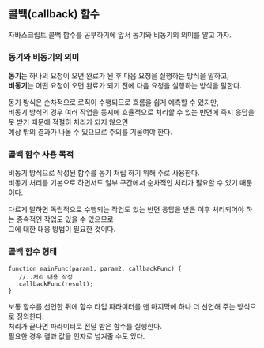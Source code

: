 ## 콜백(callback) 함수  

자바스크립트 콜백 함수를 공부하기에 앞서 동기와 비동기의 의미를 알고 가자.  

### 동기와 비동기의 의미  
**동기**는 하나의 요청이 오면 완료가 된 후 다음 요청을 실행하는 방식을 말하고,  
**비동기**는 어떤 요청이 오면 완료가 되기 전에 다음 요청을 실행하는 방식을 말한다.  

동기 방식은 순차적으로 로직이 수행되므로 흐름을 쉽게 예측할 수 있지만,  
비동기 방식의 경우 여러 작업을 동시에 효율적으로 처리할 수 있는 반면에 즉시 응답을 못 받기 때문에 적절히 처리가 되지 않으면  
예상 밖의 결과가 나올 수 있으므로 주의를 기울여야 한다.    

### 콜백 함수 사용 목적  

비동기 방식으로 작성된 함수를 동기 처립 하기 위해 주로 사용한다.  
비동기 처리를 기본으로 하면서도 일부 구간에서 순차적인 처리가 필요할 수 있기 때문이다.  

다르게 말하면 독립적으로 수행되는 작업도 있는 반면 응답을 받은 이후 처리되어야 하는 종속적인 작업도 있을 수 있으므로   
그에 대한 대응 방법이 필요한 것이다.    

### 콜백 함수 형태 
```
function mainFunc(param1, param2, callbackFunc) {
   //..처리 내용 작성
   callbackFunc(result);
}
```
보통 함수를 선언한 뒤에 함수 타입 파라미터를 맨 마지막에 하나 더 선언해 주는 방식으로 정의한다.  
처리가 끝나면 파라미터로 전달 받은 함수를 실행한다.  
필요한 경우 결과 값을 인자로 넘겨줄 수도 있다.  

